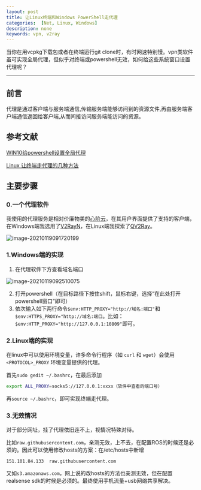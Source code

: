 ```yaml
---
layout: post
title: 让Linux终端和Windows PowerShell走代理
categories:  [Net, Linux, Windows]
description: none
keywords: vpn, v2ray
---
```


当你在用vcpkg下载包或者在终端运行git clone时，有时网速特别慢。vpn类软件虽可实现全局代理，但似乎对终端或powershell无效，如何给这些系统窗口设置代理呢？

------

## 前言

代理是通过客户端与服务端通信,传输服务端能够访问到的资源文件,再由服务端客户端通信返回给客户端,从而间接访问服务端能访问的资源。

## 参考文献

[WIN10给powershell设置全局代理](https://blog.csdn.net/weixin_44120025/article/details/110950434)

[Linux 让终端走代理的几种方法](https://zhuanlan.zhihu.com/p/46973701)

## 主要步骤

### 0.一个代理软件

我使用的代理服务是相对价廉物美的[心阶云](https://www.xinjiecloud.vip/auth/register?code=Dho7xaD8sx58xop9cPjaU2wiGt4wMl6o)，在其用户界面提供了支持的客户端，在Windows端我选用了[V2RayN](https://mirrors.ohmy.cat/Windows/v2rayN.zip)，在Linux端我探索了[QV2Ray](https://qv2ray.net/getting-started/)。

![image-20210119091720199](https://keenster-1300019754.cos.ap-shanghai-fsi.myqcloud.com/image-20210119091720199.png)

### 1.Windows端的实现

1. 在代理软件下方查看域名端口

![image-20210119092510075](https://keenster-1300019754.cos.ap-shanghai-fsi.myqcloud.com/image-20210119092510075.png)

2. 打开powershell（在目标路径下按住shift，鼠标右键，选择“在此处打开powershell窗口”即可）
3. 依次输入如下两行命令`$env:HTTP_PROXY="http://域名:端口"`和`$env:HTTPS_PROXY="http://域名:端口`。比如：`$env:HTTP_PROXY="http://127.0.0.1:10809"`即可。

### 2.Linux端的实现

在linux中可以使用环境变量，许多命令行程序（如 `curl` 和 `wget`）会使用 `<PROTOCOL>_PROXY` 环境变量提供的代理。

首先`sudo gedit ~/.bashrc`，在最后添加

```bash
export ALL_PROXY=socks5://127.0.0.1:xxxx（软件中查看的端口号）
```

再`source ~/.bashrc`，即可实现终端走代理。

### 3.无效情况

对于部分网址，挂了代理依旧连不上，视情况特殊对待。

比如`raw.githubusercontent.com`，亲测无效，上不去，在配置ROS的时候还是必须的。因此可以使用修改hosts的方案：在/etc/hosts中新增

```
151.101.84.133  raw.githubusercontent.com
```

又如`s3.amazonaws.com`，网上说的改hosts的方法也亲测无效，但在配置realsense sdk的时候是必须的。最终使用手机流量+usb网络共享解决。